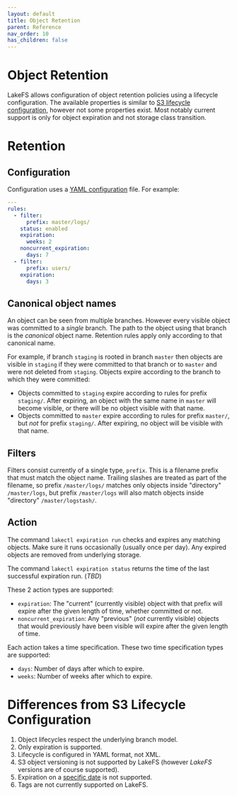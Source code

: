 ```yaml
---
layout: default
title: Object Retention
parent: Reference
nav_order: 10
has_children: false
---
```

# Object Retention

LakeFS allows configuration of object retention policies using a
lifecycle configuration.  The available properties is similar to [S3
lifecycle configuration][s3-lifecycle], however not some properties
exist.  Most notably current support is only for object expiration and
not storage class transition.

# Retention

## Configuration

Configuration uses a [YAML configuration][yaml-ref] file.  For example:
```yaml
---
rules:
  - filter:
      prefix: master/logs/
    status: enabled
    expiration:
      weeks: 2
    noncurrent_expiration:
      days: 7
  - filter:
      prefix: users/
    expiration:
      days: 3
```

## Canonical object names

An object can be seen from multiple branches.  However every visible
object was committed to a _single_ branch.  The path to the object
using that branch is the _canonical_ object name.  Retention rules
apply only according to that canonical name.

For example, if branch `staging` is rooted in branch `master` then
objects are visible in `staging` if they were committed to that branch
or to `master` and were not deleted from `staging`.  Objects expire
according to the branch to which they were committed:
- Objects committed to `staging` expire according to rules for prefix
  `staging/`.  After expiring, an object with the same name in
  `master` will become visible, or there will be no object visible
  with that name.
- Objects committed to `master` expire according to rules for prefix
  `master/`, but _not_ for prefix `staging/`.  After expiring, no
  object will be visible with that name.

## Filters

Filters consist currently of a single type, `prefix`.  This is a
filename prefix that must match the object name.  Trailing slashes are
treated as part of the filename, so prefix `/master/logs/` matches
only objects inside "directory" `/master/logs`, but prefix
`/master/logs` will also match objects inside "directory"
`/master/logstash/`.

## Action

The command `lakectl expiration run` checks and expires any matching
objects.  Make sure it runs occasionally (usually once per day).  Any
expired objects are removed from underlying storage.

The command `lakectl expiration status` returns the time of the last
successful expiration run.  (*TBD*)

These 2 action types are supported:
- `expiration`: The "current" (currently visible) object with that
  prefix will expire after the given length of time, whether committed
  or not.
- `noncurrent_expiration`: Any "previous" (_not_ currently visible)
  objects that would previously have been visible will expire after
  the given length of time.

Each action takes a time specification.  These two time specification
types are supported:
- `days`: Number of days after which to expire.
- `weeks`: Number of weeks after which to expire.

# Differences from S3 Lifecycle Configuration

1. Object lifecycles respect the underlying branch model.
1. Only expiration is supported.
1. Lifecycle is configured in YAML format, not XML.
1. S3 object versioning is not supported by LakeFS (however _LakeFS_
   versions are of course supported).
1. Expiration on a [specific date][s3-lifecycle-specific-date] is not
   supported.
1. Tags are not currently supported on LakeFS.

[s3-lifecycle]: https://docs.aws.amazon.com/AmazonS3/latest/dev/intro-lifecycle-rules.html
[s3-lifecycle-specific-date]: https://docs.aws.amazon.com/AmazonS3/latest/dev/intro-lifecycle-rules.html#intro-lifecycle-rules-date
[yaml-ref]: https://yaml.org/spec/1.2/spec.html
